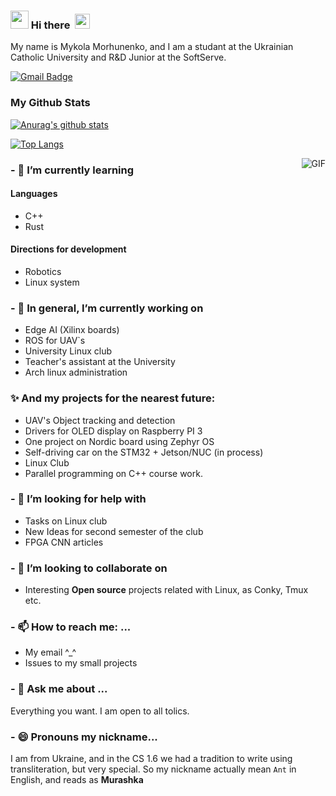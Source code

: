 ### <img src="https://github.com/rajput2107/rajput2107/blob/master/Assets/Hi.gif" width="29px"> Hi there &nbsp;<img src="https://github.com/rajput2107/rajput2107/blob/master/Assets/Earth.gif" width="24px">
My name is Mykola Morhunenko, and I am a studant at the Ukrainian Catholic University and R&D Junior at the SoftServe.

[![Gmail Badge](https://img.shields.io/badge/-gmail-c14438?style=flat-square&logo=Gmail&logoColor=white&link=mailto:houshuai0816@gmail.com)](mailto:nick.morgunenko@gmail.com)


### My Github Stats
[![Anurag's github stats](https://github-readme-stats.vercel.app/api?username=Myralllka&show_icons=true&theme=gruvbox)](https://github.com/anuraghazra/github-readme-stats)

[![Top Langs](https://github-readme-stats.vercel.app/api/top-langs/?username=Myralllka&show_icons=true&theme=gruvbox)](https://github.com/anuraghazra/github-readme-stats)

<img align="right" alt="GIF" src="https://media.giphy.com/media/iIqmM5tTjmpOB9mpbn/giphy.gif" />

### - 🌱 I’m currently learning
#### Languages
- C++
- Rust

#### Directions for development
- Robotics
- Linux system
### - 🔭 In general, I’m currently working on
- Edge AI (Xilinx boards)
- ROS for UAV`s
- University Linux club
- Teacher's assistant at the University
- Arch linux administration
###  ✨ And my projects for the nearest future: 
- UAV's Object tracking and detection 
- Drivers for OLED display on Raspberry PI 3
- One project on Nordic board using Zephyr OS
- Self-driving car on the STM32 + Jetson/NUC (in process)
- Linux Club
- Parallel programming on C++ course work.
### - 🤔 I’m looking for help with 
- Tasks on Linux club
- New Ideas for second semester of the club
- FPGA CNN articles
### - 👯 I’m looking to collaborate on
- Interesting **Open source** projects related with Linux, as Conky, Tmux etc.
### - 📫 How to reach me: ...
- My email ^_^
- Issues to my small projects
### - 💬 Ask me about ...
Everything you want. I am open to all tolics.
### - 😄 Pronouns my nickname...
I am from Ukraine, and in the CS 1.6 we had a tradition to write using transliteration, but very special. So my nickname actually mean `Ant` in English, and reads as __Murashka__
<!--
**Myralllka/Myralllka** is a ✨ _special_ ✨ repository because its `README.md` (this file) appears on your GitHub profile.

-->
